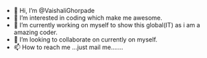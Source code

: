 - 👋 Hi, I’m @VaishaliGhorpade
- 👀 I’m interested in coding which make me awesome.
- 🌱 I’m currently working on myself to show this global(IT) as i am a amazing coder.
- 💞️ I’m looking to collaborate on currently on myself.
- 📫 How to reach me ...just mail me.......

<!---
VaishaliGhorpade/VaishaliGhorpade is a ✨ special ✨ repository because its `README.md` (this file) appears on your GitHub profile.
You can click the Preview link to take a look at your changes.
--->
